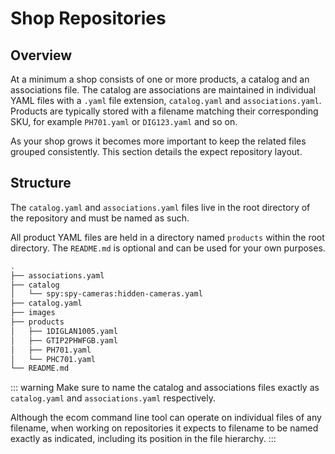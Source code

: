 # Shop Repositories


## Overview
At a minimum a shop consists of one or more products, a catalog and an associations file. The catalog are associations are maintained in individual YAML files with a `.yaml` file extension, `catalog.yaml` and `associations.yaml`. Products are typically stored with a filename matching their corresponding SKU, for example `PH701.yaml` or `DIG123.yaml` and so on.

As your shop grows it becomes more important to keep the related files grouped consistently. This section details the expect repository layout.

## Structure

The `catalog.yaml` and `associations.yaml` files live in the root directory of the repository and must be named as such.

All product YAML files are held in a directory named `products` within the root directory. The `README.md` is optional and can be used for your own purposes.

```bash
.
├── associations.yaml
├── catalog
│   └── spy:spy-cameras:hidden-cameras.yaml
├── catalog.yaml
├── images
├── products
│   ├── 1DIGLAN1005.yaml
│   ├── GTIP2PHWFGB.yaml
│   ├── PH701.yaml
│   └── PHC701.yaml
└── README.md
```

::: warning
Make sure to name the catalog and associations files exactly as `catalog.yaml` and `associations.yaml` respectively.

Although the ecom command line tool can operate on individual files of any filename, when working on repositories it expects to filename to be named exactly as indicated, including its position in the file hierarchy.
:::
